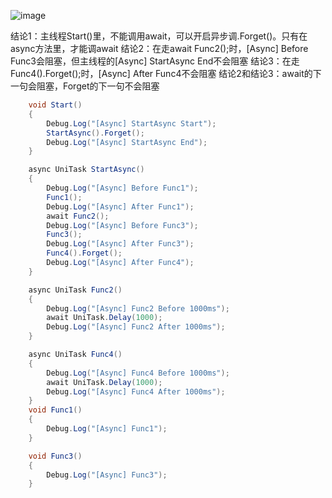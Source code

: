 ![image](https://github.com/user-attachments/assets/65a7c8d8-c165-4283-8b92-b01be9b4c52a)

结论1：主线程Start()里，不能调用await，可以开启异步调.Forget()。只有在async方法里，才能调await
结论2：在走await Func2();时，[Async] Before Func3会阻塞，但主线程的[Async] StartAsync End不会阻塞
结论3：在走Func4().Forget();时，[Async] After Func4不会阻塞
结论2和结论3：await的下一句会阻塞，Forget的下一句不会阻塞
```C#
    void Start()
    {
        Debug.Log("[Async] StartAsync Start");
        StartAsync().Forget();
        Debug.Log("[Async] StartAsync End");
    }

    async UniTask StartAsync()
    {
        Debug.Log("[Async] Before Func1");
        Func1();
        Debug.Log("[Async] After Func1");
        await Func2();
        Debug.Log("[Async] Before Func3");
        Func3();
        Debug.Log("[Async] After Func3");
        Func4().Forget();
        Debug.Log("[Async] After Func4");
    }

    async UniTask Func2()
    {
        Debug.Log("[Async] Func2 Before 1000ms");
        await UniTask.Delay(1000);
        Debug.Log("[Async] Func2 After 1000ms");
    }

    async UniTask Func4()
    {
        Debug.Log("[Async] Func4 Before 1000ms");
        await UniTask.Delay(1000);
        Debug.Log("[Async] Func4 After 1000ms");
    }
    void Func1()
    {
        Debug.Log("[Async] Func1");
    }

    void Func3()
    {
        Debug.Log("[Async] Func3");
    }
```
